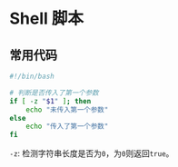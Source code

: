 # Shell 脚本

## 常用代码

```sh
#!/bin/bash

# 判断是否传入了第一个参数
if [ -z "$1" ]; then
    echo "未传入第一个参数"
else
    echo "传入了第一个参数"
fi
```

`-z`: 检测字符串长度是否为`0`，为`0`则返回`true`。
